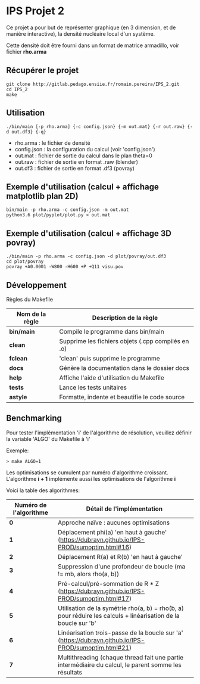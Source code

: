# IPS Projet 2

Ce projet a pour but de représenter graphique (en 3 dimension, et de manière interactive),
la densité nucléaire local d'un système.

Cette densité doit être fourni dans un format de matrice armadillo, voir fichier **rho.arma**

## Récupérer le projet

```
git clone http://gitlab.pedago.ensiie.fr/romain.pereira/IPS_2.git
cd IPS_2
make
```

## Utilisation

```
./bin/main [-p rho.arma] {-c config.json} {-m out.mat} {-r out.raw} {-d out.df3} {-q}
```
- rho.arma : le fichier de densité
- config.json : la configuration du calcul (voir 'config.json')
- out.mat : fichier de sortie du calcul dans le plan theta=0
- out.raw : fichier de sortie en format .raw (blender)
- out.df3 : fichier de sortie en format .df3 (povray)

## Exemple d'utilisation (calcul + affichage matplotlib plan 2D)

```
bin/main -p rho.arma -c config.json -m out.mat
python3.6 plot/pyplot/plot.py < out.mat
```

## Exemple d'utilisation (calcul + affichage 3D povray)

```
./bin/main -p rho.arma -c config.json -d plot/povray/out.df3
cd plot/povray
povray +A0.0001 -W800 -H600 +P +Q11 visu.pov
```

## Développement
Règles du Makefile

| Nom de la règle | Description de la règle                               |
|-----------------|-------------------------------------------------------|
| **bin/main**    | Compile le programme dans bin/main                    |
| **clean**       | Supprime les fichiers objets (.cpp compilés en .o)    |
| **fclean**      | 'clean' puis supprime le programme                    |
| **docs**        | Génère la documentation dans le dossier docs          |
| **help**        | Affiche l'aide d'utilisation du Makefile              |
| **tests**       | Lance les tests unitaires                             |
| **astyle**      | Formatte, indente et beautifie le code source         |

## Benchmarking
Pour tester l'implémentation 'i' de l'algorithme de résolution, veuillez
définir la variable 'ALGO' du Makefile à 'i'

Exemple:
```
> make ALGO=1
```

Les optimisations se cumulent par numéro d'algorithme croissant.
L'algorithme **i + 1** implémente aussi les optimisations de l'algorithme **i**

Voici la table des algorithmes:

| Numéro de l'algorithme | Détail de l'implémentation                                                                                      |
|------------------------|-----------------------------------------------------------------------------------------------------------------|
|      **0**             | Approche naïve : aucunes optimisations                                                                          |
|      **1**             | Déplacement phi(a) 'en haut à gauche' (https://dubrayn.github.io/IPS-PROD/sumoptim.html#16)                     |
|      **2**             | Déplacement R(a) et R(b) 'en haut à gauche'                                                                     | 
|      **3**             | Suppression d'une profondeur de boucle (ma != mb, alors rho(a, b))                                              | 
|      **4**             | Pré-calcul/pré-sommation de R * Z (https://dubrayn.github.io/IPS-PROD/sumoptim.html#17)                         | 
|      **5**             | Utilisation de la symétrie rho(a, b) = rho(b, a) pour réduire les calculs + linéarisation de la boucle sur 'b'  | 
|      **6**             | Linéarisation trois-passe de la boucle sur 'a' (https://dubrayn.github.io/IPS-PROD/sumoptim.html#21)            |
|      **7**             | Multithreading (chaque thread fait une partie intermédiaire du calcul, le parent somme les résultats            |